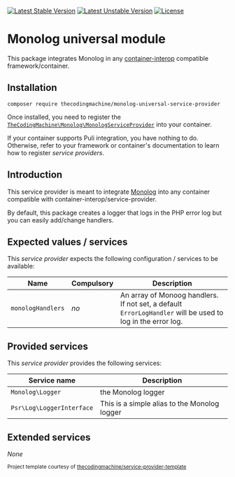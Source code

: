 [![Latest Stable Version](https://poser.pugx.org/thecodingmachine/monolog-universal-service-provider/v/stable)](https://packagist.org/packages/thecodingmachine/monolog-universal-service-provider)
[![Latest Unstable Version](https://poser.pugx.org/thecodingmachine/monolog-universal-service-provider/v/unstable)](https://packagist.org/packages/thecodingmachine/monolog-universal-service-provider)
[![License](https://poser.pugx.org/thecodingmachine/monolog-universal-service-provider/license)](https://packagist.org/packages/thecodingmachine/monolog-universal-service-provider)

# Monolog universal module

This package integrates Monolog in any [container-interop](https://github.com/container-interop/service-provider) compatible framework/container.

## Installation

```
composer require thecodingmachine/monolog-universal-service-provider
```

Once installed, you need to register the [`TheCodingMachine\Monolog\MonologServiceProvider`](src/MonologServiceProvider.php) into your container.

If your container supports Puli integration, you have nothing to do. Otherwise, refer to your framework or container's documentation to learn how to register *service providers*.

## Introduction

This service provider is meant to integrate [Monolog](https://github.com/Seldaek/monolog) into any container compatible with container-interop/service-provider.

By default, this package creates a logger that logs in the PHP error log but you can easily add/change handlers.

## Expected values / services

This *service provider* expects the following configuration / services to be available:

| Name                        | Compulsory | Description                            |
|-----------------------------|------------|----------------------------------------|
| `monologHandlers`       | *no*       | An array of Monoog handlers. If not set, a default `ErrorLogHandler` will be used to log in the error log.  |


## Provided services

This *service provider* provides the following services:

| Service name                | Description                          |
|-----------------------------|--------------------------------------|
| `Monolog\Logger`              | the Monolog logger  |
| `Psr\Log\LoggerInterface`              | This is a simple alias to the Monolog logger |

## Extended services

*None*

<small>Project template courtesy of <a href="https://github.com/thecodingmachine/service-provider-template">thecodingmachine/service-provider-template</a></small>
